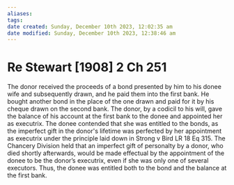 ```yaml
---
aliases: 
tags: 
date created: Sunday, December 10th 2023, 12:02:35 am
date modified: Sunday, December 10th 2023, 12:38:46 am
---
```


# Re Stewart [1908] 2 Ch 251

The donor received the proceeds of a bond presented by him to his donee wife and subsequently drawn, and he paid them into the first bank. He bought another bond in the place of the one drawn and paid for it by his cheque drawn on the second bank. The donor, by a codicil to his will, gave the balance of his account at the first bank to the donee and appointed her as executrix. The donee contended that she was entitled to the bonds, as the imperfect gift in the donor's lifetime was perfected by her appointment as executrix under the principle laid down in Strong v Bird LR 18 Eq 315. The Chancery Division held that an imperfect gift of personalty by a donor, who died shortly afterwards, would be made effectual by the appointment of the donee to be the donor’s executrix, even if she was only one of several executors. Thus, the donee was entitled both to the bond and the balance at the first bank.
